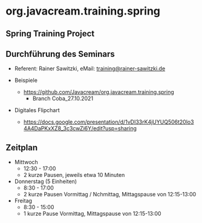 # org.javacream.training.spring

## Spring Training Project


## Durchführung des Seminars

* Referent: Rainer Sawitzki, eMail: training@rainer-sawitzki.de

* Beispiele
  * https://github.com/Javacream/org.javacream.training.spring
    *  Branch Coba_27.10.2021
* Digitales Flipchart
  * https://docs.google.com/presentation/d/1vDI33rK4jUYUQ506t20lo34A4DaPKxXZ8_3c3cwZi6Y/edit?usp=sharing 

## Zeitplan

* Mittwoch
  * 12:30 - 17:00
  * 2 kurze Pausen, jeweils etwa 10 Minuten
* Donnerstag (5 Einheiten)
  * 8:30 - 17:00
  * 2 kurze Pausen Vormittag / Nchmittag, Mittagspause von 12:15-13:00
* Freitag
  * 8:30 - 15:00
  * 1 kurze Pause Vormittag, Mittagspause von 12:15-13:00
